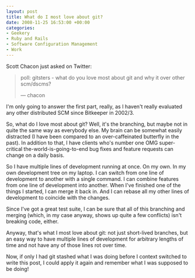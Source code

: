 ```yaml
---
layout: post
title: What do I most love about git?
date: 2008-11-25 16:53:00 +00:00
categories:
- Geekery
- Ruby and Rails
- Software Configuration Management
- Work
---
```

Scott Chacon just asked on Twitter:

> poll: gitsters - what do you love most about git and why it over other scm/dscms?
>
> — chacon

I'm only going to answer the first part, really, as I haven't really evaluated any other distributed SCM since Bitkeeper in 2002/3.

So, what do I love most about git?  Well, it's the branching, but maybe not in quite the same way as everybody else.  My brain can be somewhat easily distracted (I have been compared to an over-caffeinated butterfly in the past).  In addition to that, I have clients who's number one OMG super-critical the-world-is-going-to-end bug fixes and feature requests can change on a daily basis.

So I have multiple lines of development running at once.  On my own.  In my own development tree on my laptop.  I can switch from one line of development to another with a single command.  I can combine features from one line of development into another.  When I've finished one of the things I started, I can merge it back in.  And I can rebase all my other lines of development to coincide with the changes.

Since I've got a great test suite, I can be sure that all of this branching and merging (which, in my case anyway, shows up quite a few conflicts) isn't breaking code, either.

Anyway, that's what I most love about git: not just short-lived branches, but an easy way to have multiple lines of development for arbitrary lengths of time and not have any of those lines rot over time.

Now, if only I had git stashed what I was doing before I context switched to write this post, I could apply it again and remember what I was supposed to be doing!
